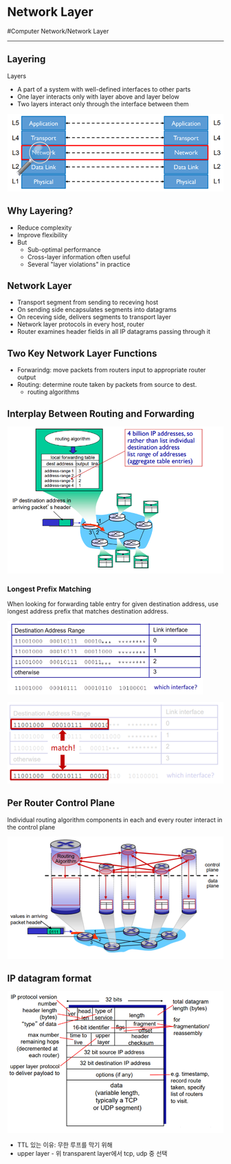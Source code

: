 # Network Layer
#Computer Network/Network Layer

---

## Layering
Layers
- A part of a system with well-defined interfaces to other parts
- One layer interacts only with layer above and layer below
- Two layers interact only through the interface between them

![img](./img/NL_1.PNG)

## Why Layering?
- Reduce complexity
- Improve flexibility
- But
    - Sub-optimal performance
    - Cross-layer information often useful
    - Several "layer violations" in practice

## Network Layer
- Transport segment from sending to receving host
- On sending side encapsulates segments into datagrams
- On receving side, delivers segments to transport layer
- Network layer protocols in every host, router
- Router examines header fields in all IP datagrams passing through it

## Two Key Network Layer Functions
- Forwarindg: move packets from routers input to appropriate router output
- Routing: determine route taken by packets from source to dest.
    - routing algorithms

## Interplay Between Routing and Forwarding

![img](./img/NL_2.PNG)

### Longest Prefix Matching
When looking for forwarding table entry for given destination address, use longest address prefix that matches destination address.

![img](./img/NL_3.PNG)

![img](./img/NL_4.PNG)

## Per Router Control Plane
Individual routing algorithm components in each and every router interact in the control plane

![img](./img/NL_5.PNG)

## IP datagram format

![img](./img/NL_6.PNG)

- TTL 있는 이유: 무한 루프를 막기 위해
- upper layer - 위 transparent layer에서 tcp, udp 중 선택